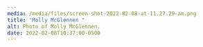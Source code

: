 ```yaml
---
media: /media/files/screen-shot-2022-02-08-at-11.27.29-am.png
title: "Molly McGlennen "
alt: Photo of Molly McGlennen.
date: 2022-02-08T10:37:00-0500
---
```

